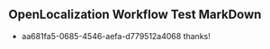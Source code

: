 ## OpenLocalization Workflow Test MarkDown
* aa681fa5-0685-4546-aefa-d779512a4068 thanks!

<!--HONumber=Aug16_HO4-->


